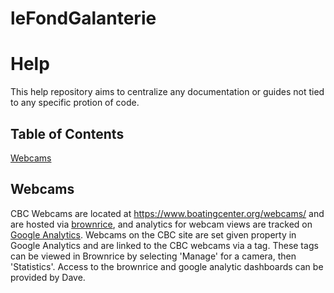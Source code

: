# leFondGalanterie

# Help
This help repository aims to centralize any documentation or guides not tied to any specific protion of code.

## Table of Contents
[Webcams](#webcams)

## Webcams
CBC Webcams are located at https://www.boatingcenter.org/webcams/ and are hosted via [brownrice](https://dashboard.brownrice.com/), and analytics for webcam views are tracked on [Google Analytics](https://analytics.google.com/). Webcams on the CBC site are set given property in Google Analytics and are linked to the CBC webcams via a tag. These tags can be viewed in Brownrice by selecting 'Manage' for a camera, then 'Statistics'.
Access to the brownrice and google analytic dashboards can be provided by Dave.
